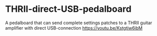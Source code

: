 # THRII-direct-USB-pedalboard
A pedalboard that can send complete settings patches to a THRII guitar amplifier with direct USB-connection
https://youtu.be/Kstgtiw6ibM
